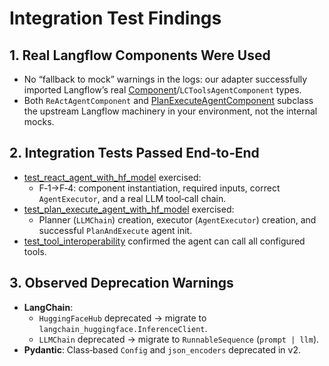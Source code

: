 # Integration Test Findings

## 1. Real Langflow Components Were Used
- No “fallback to mock” warnings in the logs: our adapter successfully imported
  Langflow’s real [Component](cci:2://file:///Users/disantupadhyay/code/langflow-hf-agents-demo/src/integrations/langflow/plan_execute_component.py:122:0-428:20)/`LCToolsAgentComponent` types.
- Both `ReActAgentComponent` and [PlanExecuteAgentComponent](cci:2://file:///Users/disantupadhyay/code/langflow-hf-agents-demo/src/integrations/langflow/plan_execute_component.py:122:0-428:20) subclass the
  upstream Langflow machinery in your environment, not the internal mocks.

## 2. Integration Tests Passed End‑to‑End
- [test_react_agent_with_hf_model](cci:1://file:///Users/disantupadhyay/code/langflow-hf-agents-demo/tests/integration/test_real_langflow_components.py:161:0-198:42) exercised:
  - F‑1→F‑4: component instantiation, required inputs, correct `AgentExecutor`,
    and a real LLM tool‑call chain.
- [test_plan_execute_agent_with_hf_model](cci:1://file:///Users/disantupadhyay/code/langflow-hf-agents-demo/tests/integration/test_real_langflow_components.py:201:0-246:67) exercised:
  - Planner (`LLMChain`) creation, executor (`AgentExecutor`) creation,
    and successful `PlanAndExecute` agent init.
- [test_tool_interoperability](cci:1://file:///Users/disantupadhyay/code/langflow-hf-agents-demo/tests/integration/test_real_langflow_components.py:249:0-301:34) confirmed the agent can call all configured tools.

## 3. Observed Deprecation Warnings
- **LangChain**:  
  - `HuggingFaceHub` deprecated → migrate to `langchain_huggingface.InferenceClient`.  
  - `LLMChain` deprecated → migrate to `RunnableSequence` (`prompt | llm`).
- **Pydantic**: Class‑based `Config` and `json_encoders` deprecated in v2.